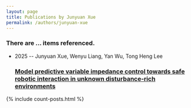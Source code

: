 ```yaml
---
layout: page
title: Publications by Junyuan Xue
permalink: /authors/junyuan-xue
---
```


<h3 id="number-posts">There are ... items referenced.</h3>
<ul class="post-list">
<li><span class='post-meta'>2025 -- Junyuan Xue, Wenyu Liang, Yan Wu, Tong Heng Lee</span><h3><a class='post-link' href="{{ site.baseurl }}/model-predictive-variable-impedance-control-towards-safe-robotic-interaction-in-unknown-disturbance-rich-environments">Model predictive variable impedance control towards safe robotic interaction in unknown disturbance-rich environments</a></h3></li>

</ul>
{% include count-posts.html %}
